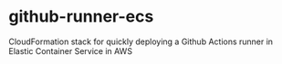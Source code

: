 # github-runner-ecs
CloudFormation stack for quickly deploying a Github Actions runner in Elastic Container Service in AWS
